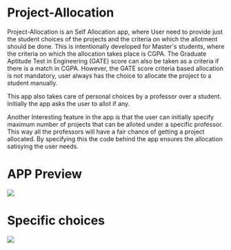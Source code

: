 # Project-Allocation

Project-Allocation is an Self Allocation app, where User need to provide just the student choices of the projects and the criteria on which the allotment should be done. This is intentionally developed for Master's students, where the criteria on which the allocation takes place is CGPA. The Graduate Aptitude Test in Engineering (GATE) score can also be taken as a criteria if there is a match in CGPA. However, the GATE score criteria based allocation is not mandatory, user always has the choice to allocate the project to a student manually.

This app also takes care of personal choices by a professor over a student. Initially the app asks the user to allot if any.  

Another Interesting feature in the app is that the user can initially specify maximum number of projects that can be alloted under a specific professor. This way all the professors will have a fair chance of getting a project allocated. By specifying this the code behind the app ensures the allocation satisying the user needs.


# APP Preview



![](vasi786/ProjectAllocation-SourceCode/tree/master/Images/Project%20Allocation.png)

# Specific choices

![](vasi786/ProjectAllocation-SourceCode/tree/master/Images/particular_choices.png)


